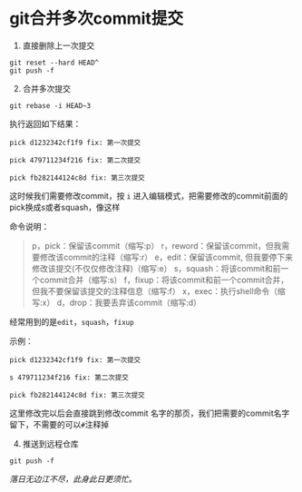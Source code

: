 # git合并多次commit提交
1. 直接删除上一次提交

```shell
git reset --hard HEAD^
git push -f
```

2. 合并多次提交

```shell
git rebase -i HEAD~3
```

执行返回如下结果：

```shell
pick d1232342cf1f9 fix: 第一次提交

pick 479711234f216 fix: 第二次提交

pick fb282144124c8d fix: 第三次提交
```

这时候我们需要修改commit，按 `i` 进入编辑模式，把需要修改的commit前面的pick换成s或者squash，像这样

命令说明：

> p，pick：保留该commit（缩写:p）
>  r，reword：保留该commit，但我需要修改该commit的注释（缩写:r）
>  e，edit：保留该commit, 但我要停下来修改该提交(不仅仅修改注释)（缩写:e）
>  s，squash：将该commit和前一个commit合并（缩写:s）
>  f，fixup：将该commit和前一个commit合并，但我不要保留该提交的注释信息（缩写:f）
>  x，exec：执行shell命令（缩写:x）
>  d，drop：我要丢弃该commit（缩写:d）

经常用到的是`edit`，`squash`，`fixup`

示例：

```undefined
pick d1232342cf1f9 fix: 第一次提交

s 479711234f216 fix: 第二次提交

pick fb282144124c8d fix: 第三次提交
```

这里修改完以后会直接跳到修改commit 名字的那页，我们把需要的commit名字留下，不需要的可以`#`注释掉

4. 推送到远程仓库

```undefined
git push -f
```

*落日无边江不尽，此身此日更须忙。*